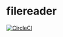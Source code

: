 # filereader

[![CircleCI](https://circleci.com/gh/abhinavmall/filereader.svg?style=svg&circle-token=1af8c66d769b532ddf9fd88076392d4d846bf50e)](https://circleci.com/gh/abhinavmall/filereader)